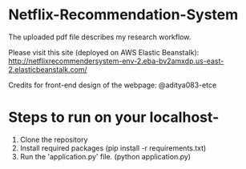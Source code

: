 # Netflix-Recommendation-System
The uploaded pdf file describes my research workflow.

Please visit this site (deployed on AWS Elastic Beanstalk): http://netflixrecommendersystem-env-2.eba-bv2amxdp.us-east-2.elasticbeanstalk.com/

Credits for front-end design of the webpage: @aditya083-etce

# Steps to run on your localhost-
1. Clone the repository
2. Install required packages (pip install -r requirements.txt)
3. Run the 'application.py' file. (python application.py) 

